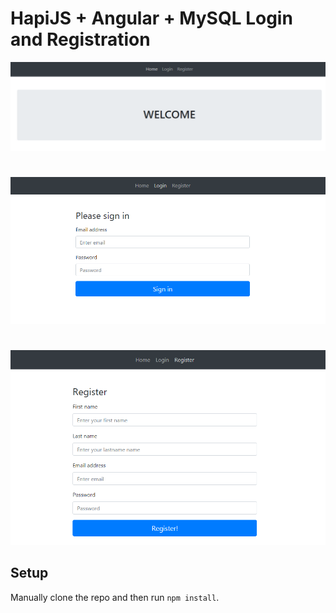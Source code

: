 # HapiJS + Angular + MySQL Login and Registration

![Angular Todo](../screenshots/vue-login1.PNG)
#
![Angular Todo](../screenshots/vue-login2.PNG)
#
![Angular Todo](../screenshots/vue-login3.PNG)


## Setup

Manually clone the repo and then run `npm install`.